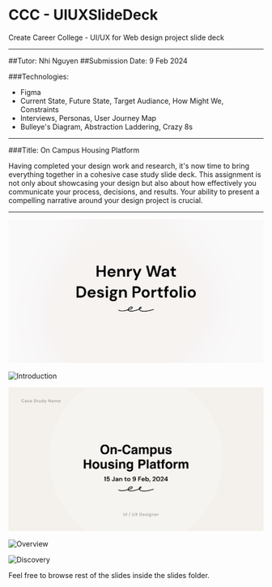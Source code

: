 # CCC - UIUXSlideDeck

<p>Create Career College - UI/UX for Web design project slide deck</P>

---

##Tutor: Nhi Nguyen
##Submission Date: 9 Feb 2024

###Technologies:
- Figma
- Current State, Future State, Target Audiance, How Might We, Constraints
- Interviews, Personas, User Journey Map
- Bulleye's Diagram, Abstraction Laddering, Crazy 8s

---

###Title: On Campus Housing Platform

<p>Having completed your design work and research, it's now time to bring everything together in a cohesive case study slide deck. This assignment is not only about showcasing your design but also about how effectively you communicate your process, decisions, and results. Your ability to present a compelling narrative around your design project is crucial.</p>

---
![Cover](/slides/1%20Deck%20Cover%20Page.png)

![Introduction](/slides/2%20Introduction.png)

![CaseStudy](/slides/3%20Case%20Study%20Cover.png)

![Overview](/slides/4%20Overview.png)

![Discovery](/slides/5%20Discovery.png)

<p>Feel free to browse rest of the slides inside the slides folder.</p>